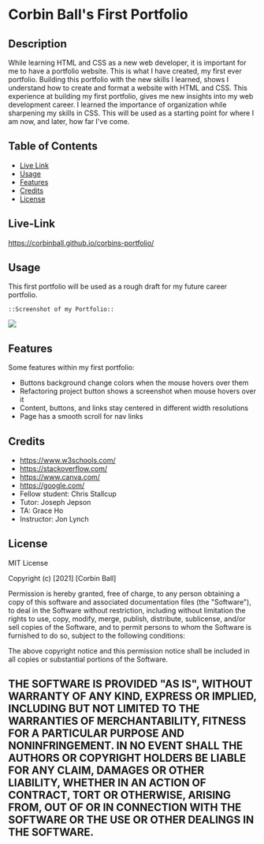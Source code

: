 # Corbin Ball's First Portfolio

## Description
While learning HTML and CSS as a new web developer, it is important for me to have a portfolio website. This is what I have created, my first ever portfolio.
Building this portfolio with the new skills I learned, shows I understand how to create and format a website with HTML and CSS.
This experience at building my first portfolio, gives me new insights into my web development career. I learned the importance of organization while sharpening my skills in CSS.
This will be used as a starting point for where I am now, and later, how far I've come.


## Table of Contents
- [Live Link](#live-link)
- [Usage](#usage)
- [Features](#features)
- [Credits](#credits)
- [License](#license)

## Live-Link
https://corbinball.github.io/corbins-portfolio/


## Usage
This first portfolio will be used as a rough draft for my future career portfolio. 
    
    ::Screenshot of my Portfolio::

<image src= "https://github.com/corbinball/corbins-portfolio/blob/main/assets/images/portfolioscreenshot.png?raw=true" />


## Features
Some features within my first portfolio:
- Buttons background change colors when the mouse hovers over them
- Refactoring project button shows a screenshot when mouse hovers over it
- Content, buttons, and links stay centered in different width resolutions
- Page has a smooth scroll for nav links

## Credits
- https://www.w3schools.com/
- https://stackoverflow.com/
- https://www.canva.com/
- https://google.com/
- Fellow student: Chris Stallcup
- Tutor: Joseph Jepson
- TA: Grace Ho
- Instructor: Jon Lynch


## License
MIT License

Copyright (c) [2021] [Corbin Ball]

Permission is hereby granted, free of charge, to any person obtaining a copy
of this software and associated documentation files (the "Software"), to deal
in the Software without restriction, including without limitation the rights
to use, copy, modify, merge, publish, distribute, sublicense, and/or sell
copies of the Software, and to permit persons to whom the Software is
furnished to do so, subject to the following conditions:

The above copyright notice and this permission notice shall be included in all
copies or substantial portions of the Software.

THE SOFTWARE IS PROVIDED "AS IS", WITHOUT WARRANTY OF ANY KIND, EXPRESS OR
IMPLIED, INCLUDING BUT NOT LIMITED TO THE WARRANTIES OF MERCHANTABILITY,
FITNESS FOR A PARTICULAR PURPOSE AND NONINFRINGEMENT. IN NO EVENT SHALL THE
AUTHORS OR COPYRIGHT HOLDERS BE LIABLE FOR ANY CLAIM, DAMAGES OR OTHER
LIABILITY, WHETHER IN AN ACTION OF CONTRACT, TORT OR OTHERWISE, ARISING FROM,
OUT OF OR IN CONNECTION WITH THE SOFTWARE OR THE USE OR OTHER DEALINGS IN THE
SOFTWARE.
---